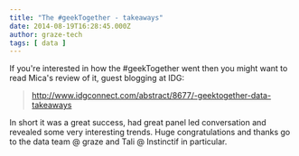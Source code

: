 ```yaml
---
title: "The #geekTogether - takeaways"
date: 2014-08-19T16:28:45.000Z
author: graze-tech
tags: [ data ]
---
```


If you're interested in how the #geekTogether went then you might want to read Mica's review of it, guest blogging at IDG:


> http://www.idgconnect.com/abstract/8677/-geektogether-data-takeaways


In short it was a great success, had great panel led conversation and revealed some very interesting trends.  Huge congratulations and thanks go to the data team @ graze and Tali @ Instinctif in particular.
